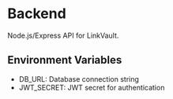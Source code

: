 # Backend

Node.js/Express API for LinkVault.

## Environment Variables
- DB_URL: Database connection string
- JWT_SECRET: JWT secret for authentication
